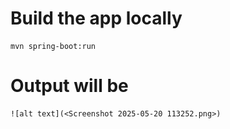 # Build the app locally
    mvn spring-boot:run

# Output will be
    ![alt text](<Screenshot 2025-05-20 113252.png>)

